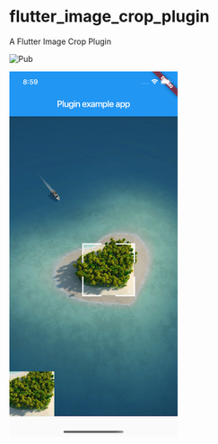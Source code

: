 # flutter_image_crop_plugin
A Flutter Image Crop Plugin

![Pub](https://img.shields.io/pub/v/flutter_image_crop_plugin)

<img src="https://github.com/NingLi-iOSer/flutter_image_crop_plugin/blob/master/preview.png" width="300">
